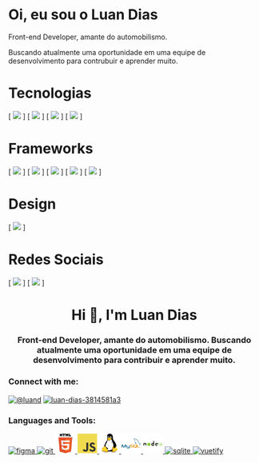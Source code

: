 # Oi, eu sou o Luan Dias

Front-end Developer, amante do automobilismo.

Buscando atualmente uma oportunidade em uma equipe de desenvolvimento para contrubuir e aprender muito.

# Tecnologias

[ <img src="https://img.shields.io/badge/HTML5-E34F26?style=for-the-badge&logo=html5&logoColor=white"/> ]
[ <img src="https://img.shields.io/badge/JavaScript-F7DF1E?style=for-the-badge&logo=javascript&logoColor=black" /> ]
[ <img src="https://img.shields.io/badge/MySQL-00000F?style=for-the-badge&logo=mysql&logoColor=white" /> ]
[ <img src="https://img.shields.io/badge/SQLite-07405E?style=for-the-badge&logo=sqlite&logoColor=white" /> ]


# Frameworks

[ <img src="https://img.shields.io/badge/Node.js-43853D?style=for-the-badge&logo=node-dot-js&logoColor=white" /> ]
[ <img src="https://img.shields.io/badge/npm-CB3837?style=for-the-badge&logo=npm&logoColor=white" /> ]
[ <img src="https://img.shields.io/badge/Yarn-2C8EBB?style=for-the-badge&logo=yarn&logoColor=white" /> ]
[ <img src="https://img.shields.io/badge/Bootstrap-563D7C?style=for-the-badge&logo=bootstrap&logoColor=white" /> ]
[ <img src="https://img.shields.io/badge/Git-F05032?style=for-the-badge&logo=git&logoColor=white" /> ]

# Design

[ <img src="https://img.shields.io/badge/Figma-F24E1E?style=for-the-badge&logo=figma&logoColor=white" /> ]

# Redes Sociais

[ <img src="https://img.shields.io/badge/LinkedIn-0077B5?style=for-the-badge&logo=linkedin&logo" /> ]
[ <img src="https://img.shields.io/badge/Codepen-000000?style=for-the-badge&logo=codepen&logoColor=white" /> ]


<h1 align="center">Hi 👋, I'm Luan Dias</h1>
<h3 align="center">Front-end Developer, amante do automobilismo. Buscando atualmente uma oportunidade em uma equipe de desenvolvimento para contribuir e aprender muito.</h3>

<h3 align="left">Connect with me:</h3>
<p align="left">
<a href="https://codepen.io/@luand" target="blank"><img align="center" src="https://raw.githubusercontent.com/rahuldkjain/github-profile-readme-generator/neutral-icons/src/images/icons/Social/codepen.svg" alt="@luand" height="30" width="40" /></a>
<a href="https://linkedin.com/in/luan-dias-3814581a3" target="blank"><img align="center" src="https://raw.githubusercontent.com/rahuldkjain/github-profile-readme-generator/neutral-icons/src/images/icons/Social/linked-in-alt.svg" alt="luan-dias-3814581a3" height="30" width="40" /></a>
</p>

<h3 align="left">Languages and Tools:</h3>
<p align="left"> <a href="https://www.figma.com/" target="_blank"> <img src="https://www.vectorlogo.zone/logos/figma/figma-icon.svg" alt="figma" width="40" height="40"/> </a> <a href="https://git-scm.com/" target="_blank"> <img src="https://www.vectorlogo.zone/logos/git-scm/git-scm-icon.svg" alt="git" width="40" height="40"/> </a> <a href="https://www.w3.org/html/" target="_blank"> <img src="https://raw.githubusercontent.com/devicons/devicon/master/icons/html5/html5-original-wordmark.svg" alt="html5" width="40" height="40"/> </a> <a href="https://developer.mozilla.org/en-US/docs/Web/JavaScript" target="_blank"> <img src="https://raw.githubusercontent.com/devicons/devicon/master/icons/javascript/javascript-original.svg" alt="javascript" width="40" height="40"/> </a> <a href="https://www.linux.org/" target="_blank"> <img src="https://raw.githubusercontent.com/devicons/devicon/master/icons/linux/linux-original.svg" alt="linux" width="40" height="40"/> </a> <a href="https://www.mysql.com/" target="_blank"> <img src="https://raw.githubusercontent.com/devicons/devicon/master/icons/mysql/mysql-original-wordmark.svg" alt="mysql" width="40" height="40"/> </a> <a href="https://nodejs.org" target="_blank"> <img src="https://raw.githubusercontent.com/devicons/devicon/master/icons/nodejs/nodejs-original-wordmark.svg" alt="nodejs" width="40" height="40"/> </a> <a href="https://www.sqlite.org/" target="_blank"> <img src="https://www.vectorlogo.zone/logos/sqlite/sqlite-icon.svg" alt="sqlite" width="40" height="40"/> </a> <a href="https://vuetifyjs.com/en/" target="_blank"> <img src="https://bestofjs.org/logos/vuetify.svg" alt="vuetify" width="40" height="40"/> </a> </p>
